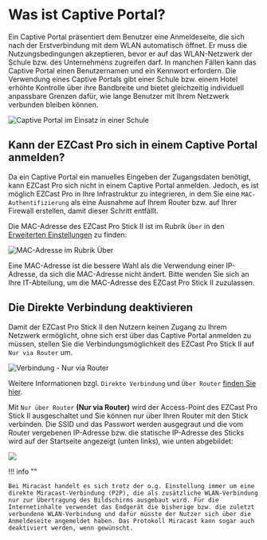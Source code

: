 # Was ist Captive Portal?

Ein Captive Portal präsentiert dem Benutzer eine Anmeldeseite, die sich nach der Erstverbindung mit dem WLAN automatisch öffnet. Er muss die Nutzungsbedingungen akzeptieren, bevor er auf das WLAN-Netzwerk der Schule bzw. des Unternehmens zugreifen darf. In manchen Fällen kann das Captive Portal einen Benutzernamen und ein Kennwort erfordern. Die Verwendung eines Captive Portals gibt einer Schule bzw. einem Hotel erhöhte Kontrolle über ihre Bandbreite und bietet gleichzeitig individuell anpassbare Grenzen dafür, wie lange Benutzer mit Ihrem Netzwerk verbunden bleiben können.

![Captive Portal im Einsatz in einer Schule](/assets/img/captiveportal.login.png)

## Kann der EZCast Pro sich in einem Captive Portal anmelden?

Da ein Captive Portal ein manuelles Eingeben der Zugangsdaten benötigt, kann EZCast Pro sich nicht in einem Captive Portal anmelden. Jedoch, es ist möglich EZCast Pro in Ihre Infrastruktur zu integrieren, in dem Sie eine `MAC-Authentifizierung` als eine Ausnahme auf Ihrem Router bzw. auf Ihrer Firewall erstellen, damit dieser Schritt entfällt.

Die MAC-Adresse des EZCast Pro Stick II ist im Rubrik `Über` in den [Erweiterten Einstellungen](adv.settings.md) zu finden:

![MAC-Adresse im Rubrik Über](/assets/img/D10.About.MAC.png)

Eine MAC-Adresse ist die bessere Wahl als die Verwendung einer IP-Adresse, da sich die MAC-Adresse nicht ändert. Bitte wenden Sie sich an Ihre IT-Abteilung, um die MAC-Adresse des EZCast Pro Stick II zuzulassen.

## Die Direkte Verbindung deaktivieren

Damit der EZCast Pro Stick II den Nutzern keinen Zugang zu Ihrem Netzwerk ermöglicht, ohne sich erst über das Captive Portal anmelden zu müssen, stellen Sie die Verbindungsmöglichkeit des EZCast Pro Stick II auf `Nur via Router` um.

![Verbindung - Nur via Router](/assets/img/Connection_EZCastProII.jpg)

Weitere Informationen bzgl. `Direkte Verbindung` und `Über Router` [finden Sie hier](adv.settings.md#Connection_to_Receiver).

Mit `Nur über Router` **(Nur via Router)** wird der Access-Point des EZCast Pro Stick II  ausgeschaltet und Sie können nur über Ihren Router mit den Stick verbinden. Die SSID und das Passwort werden ausgegraut und die vom Router vergebenen IP-Adresse bzw. die statische IP-Adresse des Sticks wird auf der Startseite angezeigt (unten links), wie unten abgebildet:

![](/assets/img/ezcastpro.II.Nur.Ueber.Router.jpg)

!!! info ""

    Bei Miracast handelt es sich trotz der o.g. Einstellung immer um eine direkte Miracast-Verbindung (P2P), die als zusätzliche WLAN-Verbindung nur zur Übertragung des Bildschirms ausgebaut wird. Für die Internetinhalte verwendet das Endgerät die bisherige bzw. die zuletzt verbundene WLAN-Verbindung und dafür müsste der Nutzer sich über die Anmeldeseite angemeldet haben. Das Protokoll Miracast kann sogar auch deaktiviert werden, wenn gewünscht.
